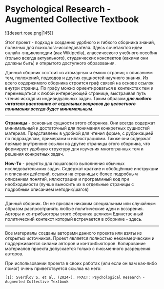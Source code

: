 # Psychological Research - Augmented Collective Textbook

![[desert rose.png|145]]

Этот проект - подход к созданию удобного и гибкого сборника знаний, полезных для психолога-исследователя. Здесь сочетаются идеи онлайн-энциклопедии (как Wikipedia), классического учебного пособия (только всегда актуального), студенческих конспектов (какими они должны быть) и открытого доступного образования.

Данный сборник состоит из атомарных и ёмких страниц с описанием тем, положений, подходов и других сущностей научного знания. Из всего содержимого сборника строится граф связей на основе ссылок внутри страниц. По графу можно ориентироваться в контекстах тем и перемещаться к любой интересующей странице, выстраивая путь чтения исходя из индивидуальных задач. Таким образом ***для любого читателя расстояние от отдельных вопросов до целостного понимания всегда будет минимальным***.

---
**Страницы** - основные сущности этого сборника. Они всегда содержат минимальный и достаточный для понимания конкретных сущностей материал. Представлены в удобной для чтения форме, с рубрикацией по подразделам, примерами и иллюстрациями. Также они содержат прямые внутренние ссылки на другие страницы этого сборника, что формирует удобную структуру для изучения многогранных тем и решения конкретных задач.

**How-To** - рецепты для пошагового выполнения обычных исследовательских задач. Содержат краткие и обобщённые инструкции и описания действий, ссылки на страницы с более подробным описанием понятий, иллюстрации и программный код при необходимости (лучше выносить их в отдельные страницы с подробным описанием методик/шагов)

---
Данный сборник. Он не призван никаким специальным или случайным образом распространять любые политические идеи и воззрения. Авторы и контрибьюторы этого сборника целиком Единственный политический контекст который встречается в сборнике - здесь.

---
Все материалы созданы авторами данного проекта или взяты из открытых источников. Проект является полностью некоммерческим и поддерживается силами авторов и контрибьюторов. Копирование материалов проекта допускается только с письменного разрешения авторов.

При использовании проекта в своих работах (или если он вам как-либо помог) очень приветствуется ссылка на него:
```
[1]: Sverdlov S. et al. (2024-). PRACT: Psychological Research - Augmented Collective Textbook
```